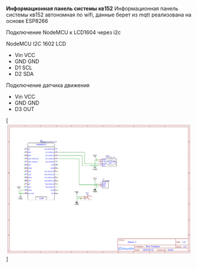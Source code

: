 **Информационная панель системы кв152**
Информационная панель системы кв152 автономная по wifi, данные берет из mqtt  реализована на основе ESP8266

  Подключение NodeMCU к LCD1604 через i2c

   NodeMCU I2C 1602 LCD
   - Vin VCC<BR>
   - GND GND
   - D1  SCL
   - D2  SDA

   Подключение датчика движения
   - Vin VCC
   - GND GND
   - D3  OUT

[![Схема](https://raw.githubusercontent.com/Octagon80/ESP8266_mqtt_infopanel/main/Schematic_kv152-InfoPanel-NodeMCU.png)]
